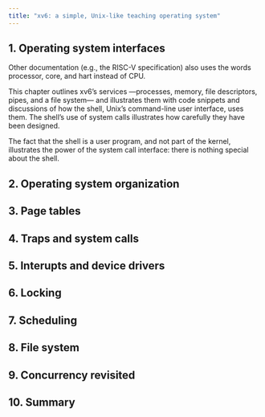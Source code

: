 ```yaml
---
title: "xv6: a simple, Unix-like teaching operating system"
---
```


## 1. Operating system interfaces

Other documentation (e.g., the RISC-V specification) also uses the words processor, core, and hart instead of CPU.

This chapter outlines xv6’s services —processes, memory, file descriptors, pipes, and a file system— and illustrates them with code snippets and discussions of how the shell, Unix’s command-line user interface, uses them. The shell’s use of system calls illustrates how carefully they have been designed.

The fact that the shell is a user program, and not part of the kernel, illustrates the power of the system call interface: there is nothing special about the shell.

## 2. Operating system organization

## 3. Page tables

## 4. Traps and system calls

## 5. Interupts and device drivers

## 6. Locking

## 7. Scheduling

## 8. File system

## 9. Concurrency revisited

## 10. Summary
